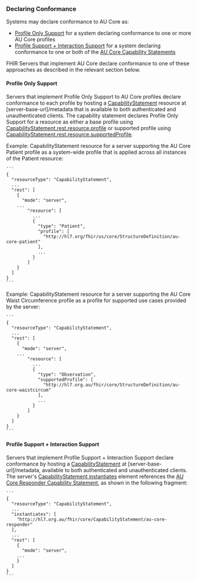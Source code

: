 ### Declaring Conformance

Systems may declare conformance to AU Core as: 
- [Profile Only Support](general-requirements.html#profile-only-support) for a system declaring conformance to one or more AU Core profiles
- [Profile Support + Interaction Support](general-requirements.html#profile-support--interaction-support) for a system declaring conformance to one or both of the [AU Core Capability Statements](capability-statements.html)

FHIR Servers that implement AU Core declare conformance to one of these approaches as described in the relevant section below.

#### Profile Only Support

Servers that implement Profile Only Support to AU Core profiles declare conformance to each profile by hosting a [CapabilityStatement](http://hl7.org/fhir/capabilitystatement.html) resource at [server-base-url]/metadata that is available to both authenticated and unauthenticated clients. The capability statement declares Profile Only Support for a resource as either a base profile using [CapabilityStatement.rest.resource.profile](http://hl7.org/fhir/capabilitystatement-definitions.html#CapabilityStatement.rest.resource.profile) or supported profile using [CapabilityStatement.rest.resource.supportedProfile](http://hl7.org/fhir/capabilitystatement-definitions.html#CapabilityStatement.rest.resource.supportedProfile).

Example: CapabilityStatement resource for a server supporting the AU Core Patient profile as a system-wide profile that is applied across all instances of the Patient resource:

    ```
    {
      "resourceType": "CapabilityStatement",
      ...
      "rest": [
        {
          "mode": "server",
        ...
            "resource": [
              ...
              {
                "type": "Patient",
                "profile": [
                  "http://hl7.org/fhir/us/core/StructureDefinition/au-core-patient"
                ],
                ...
              }
            ]
        }
      ] 
    }
    ```

Example: CapabilityStatement resource for a server supporting the AU Core Waist Circumference profile as a profile for supported use cases provided by the server:

    ```
    {
      "resourceType": "CapabilityStatement",
      ...
      "rest": [
        {
          "mode": "server",
        ...
            "resource": [
              ...
              {
                "type": "Observation",
                "supportedProfile": [
                  "http://hl7.org.au/fhir/core/StructureDefinition/au-core-waistcircum"
                ],
                ...
              }
            ]
        }
      ] 
    }
    ```


#### Profile Support + Interaction Support

Servers that implement Profile Support + Interaction Support declare conformance by hosting a [CapabilityStatement](http://hl7.org/fhir/capabilitystatement.html) at [server-base-url]/metadata, available to both authenticated and unauthenticated clients. The server's [CapabilityStatement instantiates](http://hl7.org/fhir/capabilitystatement-definitions.html#CapabilityStatement.instantiates) element references the [AU Core Responder Capability Statement](CapabilityStatement-au-core-responder.html#resourcesSummary1), as shown in the following fragment:

    ```
    {
      "resourceType": "CapabilityStatement",
      ...
      "instantiates": [
        "http://hl7.org.au/fhir/core/CapabilityStatement/au-core-responder"
      ],
      ...  
      "rest": [
        {
          "mode": "server",
        ...
        }
      ] 
    }
    ```
